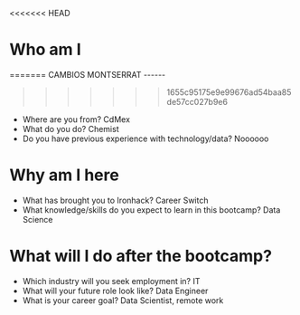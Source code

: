 <<<<<<< HEAD
# Who am I
=======
CAMBIOS MONTSERRAT ------ 
>>>>>>> 1655c95175e9e99676ad54baa85de57cc027b9e6

* Where are you from? CdMex
* What do you do? Chemist
* Do you have previous experience with technology/data? Noooooo

# Why am I here

* What has brought you to Ironhack? Career Switch
* What knowledge/skills do you expect to learn in this bootcamp? Data Science

# What will I do after the bootcamp?

* Which industry will you seek employment in? IT
* What will your future role look like? Data Engineer
* What is your career goal? Data Scientist, remote work
